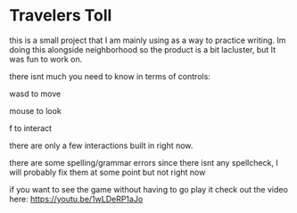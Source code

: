 # Travelers Toll
 
this is a small project that I am mainly using as a way to practice writing. Im doing this alongside neighborhood so the product is a bit lacluster, but It was fun to work on.

there isnt much you need to know in terms of controls:

wasd to move

mouse to look

f to interact

there are only a few interactions built in right now.

there are some spelling/grammar errors since there isnt any spellcheck, I will probably fix them at some point but not right now

if you want to see the game without having to go play it check out the video here:
https://youtu.be/1wLDeRP1aJo
